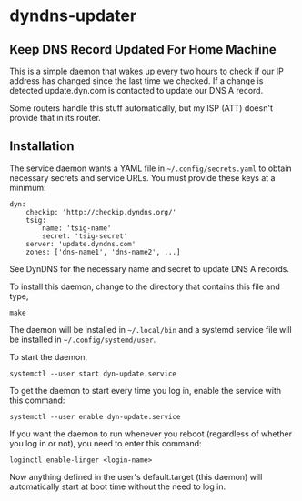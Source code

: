 dyndns-updater
==============

Keep DNS Record Updated For Home Machine
----------------------------------------

This is a simple daemon that wakes up every two hours to check if our
IP address has changed since the last time we checked.  If a change is
detected update.dyn.com is contacted to update our DNS A record.

Some routers handle this stuff automatically, but my ISP (ATT) doesn't
provide that in its router.

Installation
------------

The service daemon wants a YAML file in `~/.config/secrets.yaml` to
obtain necessary secrets and service URLs.  You must provide these
keys at a minimum:

    dyn:
        checkip: 'http://checkip.dyndns.org/'
        tsig:
            name: 'tsig-name'
            secret: 'tsig-secret'
        server: 'update.dyndns.com'
        zones: ['dns-name1', 'dns-name2', ...]

See DynDNS for the necessary name and secret to update DNS A records.

To install this daemon, change to the directory that contains this
file and type,

    make

The daemon will be installed in `~/.local/bin` and a systemd service
file will be installed in `~/.config/systemd/user`.

To start the daemon,

    systemctl --user start dyn-update.service

To get the daemon to start every time you log in, enable the service
with this command:

    systemctl --user enable dyn-update.service

If you want the daemon to run whenever you reboot (regardless of
whether you log in or not), you need to enter this command:

    loginctl enable-linger <login-name>

Now anything defined in the user's default.target (this daemon) will
automatically start at boot time without the need to log in.
